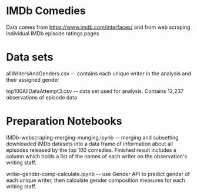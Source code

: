# IMDb Comedies

Data comes from https://www.imdb.com/interfaces/ and from web scraping individual IMDb episode ratings pages

# Data sets

allWritersAndGenders.csv -- contains each unique writer in the analysis and their assigned gender

top100AllDataAttempt3.csv -- data set used for analysis. Contains 12,237 observations of episode data

# Preparation Notebooks

IMDb-webscraping-merging-munging.ipynb -- merging and subsetting downloaded IMDb datasets into a data frame of information about all episodes released by the top 100 comedies. Finished result includes a column which holds a list of the names of each writer on the observation's writing staff.

writer-gender-comp-calculate.ipynb -- use Gender API to predict gender of each unique writer, then calculate gender composition measures for each writing staff.
